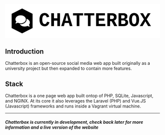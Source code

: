 <img src="https://raw.githubusercontent.com/Dctr-/Chatterbox/master/resources/assets/Chatterbox_Black_Transparent.svg?sanitize=true">

## Introduction

Chatterbox is an open-source social media web app built originally as a university project but then expanded to contain more features.

## Stack

Chatterbox is a one page web app built ontop of PHP, SQLite, Javascript, and NGINX. At its core it also leverages the Laravel (PHP) and Vue.JS (Javascript) frameworks and runs inside a Vagrant virtual machine.

------------

##### Chatterbox is currently in development, check back later for more information and a live version of the website

